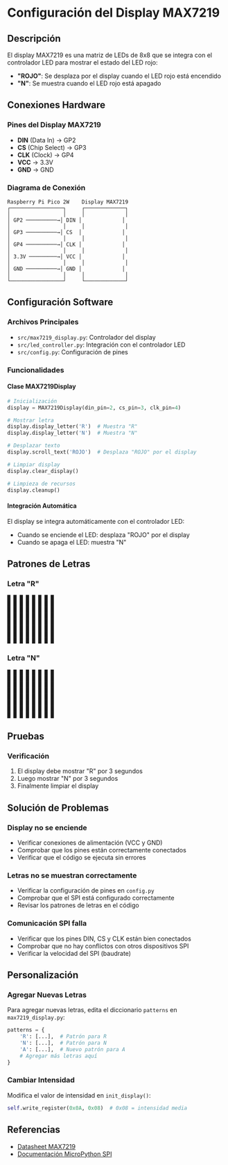 # Configuración del Display MAX7219

## Descripción

El display MAX7219 es una matriz de LEDs de 8x8 que se integra con el controlador LED para mostrar el estado del LED rojo:
- **"ROJO"**: Se desplaza por el display cuando el LED rojo está encendido
- **"N"**: Se muestra cuando el LED rojo está apagado

## Conexiones Hardware

### Pines del Display MAX7219
- **DIN** (Data In) → GP2
- **CS** (Chip Select) → GP3  
- **CLK** (Clock) → GP4
- **VCC** → 3.3V
- **GND** → GND

### Diagrama de Conexión
```
Raspberry Pi Pico 2W    Display MAX7219
┌─────────────────┐     ┌─────────────┐
│                 │     │             │
│ GP2 ──────────→│ DIN │             │
│                 │     │             │
│ GP3 ──────────→│ CS  │             │
│                 │     │             │
│ GP4 ──────────→│ CLK │             │
│                 │     │             │
│ 3.3V ─────────→│ VCC │             │
│                 │     │             │
│ GND ──────────→│ GND │             │
│                 │     │             │
└─────────────────┘     └─────────────┘
```

## Configuración Software

### Archivos Principales
- `src/max7219_display.py`: Controlador del display
- `src/led_controller.py`: Integración con el controlador LED
- `src/config.py`: Configuración de pines

### Funcionalidades

#### Clase MAX7219Display
```python
# Inicialización
display = MAX7219Display(din_pin=2, cs_pin=3, clk_pin=4)

# Mostrar letra
display.display_letter('R')  # Muestra "R"
display.display_letter('N')  # Muestra "N"

# Desplazar texto
display.scroll_text('ROJO')  # Desplaza "ROJO" por el display

# Limpiar display
display.clear_display()

# Limpieza de recursos
display.cleanup()
```

#### Integración Automática
El display se integra automáticamente con el controlador LED:
- Cuando se enciende el LED: desplaza "ROJO" por el display
- Cuando se apaga el LED: muestra "N"

## Patrones de Letras

### Letra "R"
```
█ █ █ █ █ █ █ █
█ █ █ █ █ █ █ █
█ █ █ █ █ █ █ █
█ █ █ █ █ █ █ █
█ █ █ █ █ █ █ █
█ █ █ █ █ █ █ █
█ █ █ █ █ █ █ █
█ █ █ █ █ █ █ █
```

### Letra "N"
```
█ █ █ █ █ █ █ █
█ █ █ █ █ █ █ █
█ █ █ █ █ █ █ █
█ █ █ █ █ █ █ █
█ █ █ █ █ █ █ █
█ █ █ █ █ █ █ █
█ █ █ █ █ █ █ █
█ █ █ █ █ █ █ █
```

## Pruebas

### Verificación
1. El display debe mostrar "R" por 3 segundos
2. Luego mostrar "N" por 3 segundos
3. Finalmente limpiar el display

## Solución de Problemas

### Display no se enciende
- Verificar conexiones de alimentación (VCC y GND)
- Comprobar que los pines están correctamente conectados
- Verificar que el código se ejecuta sin errores

### Letras no se muestran correctamente
- Verificar la configuración de pines en `config.py`
- Comprobar que el SPI está configurado correctamente
- Revisar los patrones de letras en el código

### Comunicación SPI falla
- Verificar que los pines DIN, CS y CLK están bien conectados
- Comprobar que no hay conflictos con otros dispositivos SPI
- Verificar la velocidad del SPI (baudrate)

## Personalización

### Agregar Nuevas Letras
Para agregar nuevas letras, edita el diccionario `patterns` en `max7219_display.py`:

```python
patterns = {
    'R': [...],  # Patrón para R
    'N': [...],  # Patrón para N
    'A': [...],  # Nuevo patrón para A
    # Agregar más letras aquí
}
```

### Cambiar Intensidad
Modifica el valor de intensidad en `init_display()`:
```python
self.write_register(0x0A, 0x08)  # 0x08 = intensidad media
```

## Referencias

- [Datasheet MAX7219](https://www.analog.com/media/en/technical-documentation/data-sheets/max7219.pdf)
- [Documentación MicroPython SPI](https://docs.micropython.org/en/latest/library/machine.SPI.html) 